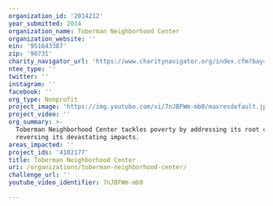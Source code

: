 ```yaml
---
organization_id: '2014212'
year_submitted: 2014
organization_name: Toberman Neighborhood Center
organization_website: ''
ein: '951643387'
zip: '90731'
charity_navigator_url: 'https://www.charitynavigator.org/index.cfm?bay=search.profile&ein=951643387'
ntee_type: ''
twitter: ''
instagram: ''
facebook: ''
org_type: Nonprofit
project_image: 'https://img.youtube.com/vi/7nJBFWm-mb0/maxresdefault.jpg'
project_video: ''
org_summary: >-
  Toberman Neighborhood Center tackles poverty by addressing its root causes and
  reversing its devastating impacts.
areas_impacted: ''
project_ids: '4102177'
title: Toberman Neighborhood Center
uri: /organizations/toberman-neighborhood-center/
challenge_url: ''
youtube_video_identifier: 7nJBFWm-mb0

---
```

